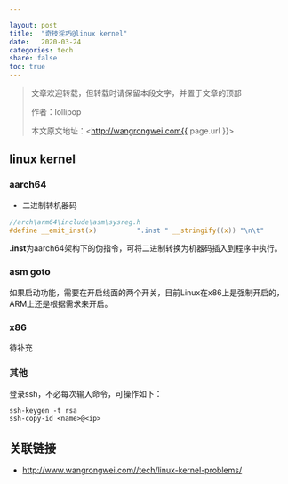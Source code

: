 ```yaml
---

layout: post
title:  "奇技淫巧@linux kernel"
date:   2020-03-24
categories: tech
share: false
toc: true
---
```


> 文章欢迎转载，但转载时请保留本段文字，并置于文章的顶部
>
> 作者：lollipop
>
> 本文原文地址：<http://wangrongwei.com{{ page.url }}>

## linux kernel

### aarch64

- 二进制转机器码

```c
//arch\arm64\include\asm\sysreg.h
#define __emit_inst(x)			".inst " __stringify((x)) "\n\t"
```

**.inst**为aarch64架构下的伪指令，可将二进制转换为机器码插入到程序中执行。

### asm goto

如果启动功能，需要在开启线面的两个开关，目前Linux在x86上是强制开启的，ARM上还是根据需求来开启。



### x86

待补充



### 其他

登录ssh，不必每次输入命令，可操作如下：

```shell
ssh-keygen -t rsa
ssh-copy-id <name>@<ip>
```



## 关联链接

- http://www.wangrongwei.com//tech/linux-kernel-problems/
